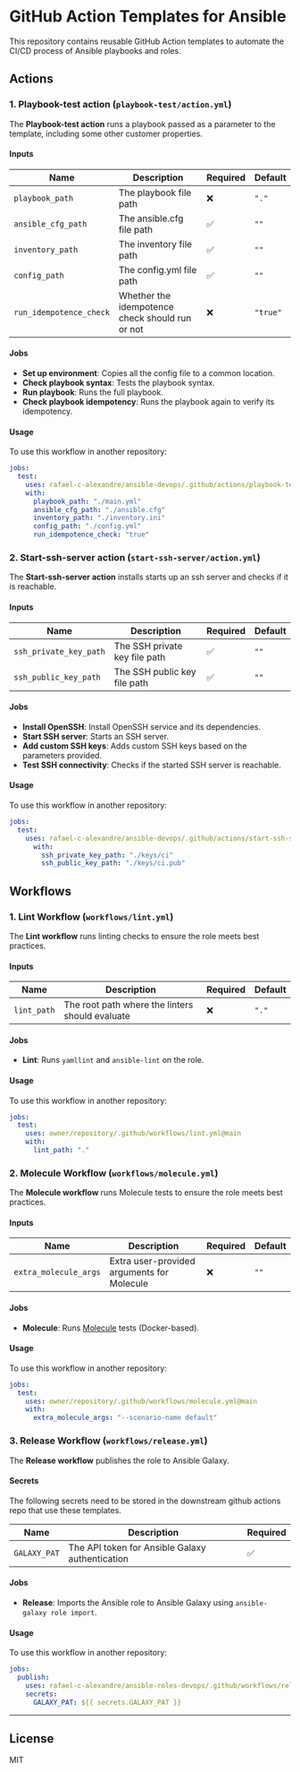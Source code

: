 GitHub Action Templates for Ansible
====================================

This repository contains reusable GitHub Action templates to automate the CI/CD process of Ansible playbooks and roles.

Actions
---------

### 1. Playbook-test action (`playbook-test/action.yml`)

The **Playbook-test action** runs a playbook passed as a parameter to the template, including some other customer properties.

#### **Inputs**
| Name                | Description                                     | Required | Default |
|---------------------|-------------------------------------------------|----------|---------|
| `playbook_path`     | The playbook file path                          | ❌       | `"."`   |
| `ansible_cfg_path`  | The ansible.cfg file path                       | ✅       | `""`    |
| `inventory_path`    | The inventory file path                         | ✅       | `""`    |
| `config_path`       | The config.yml file path                        | ✅       | `""`    |
| `run_idempotence_check`       | Whether the idempotence check should run or not      | ❌       | `"true"`    |

#### **Jobs**

- **Set up environment**: Copies all the config file to a common location.
- **Check playbook syntax**: Tests the playbook syntax.
- **Run playbook**: Runs the full playbook.
- **Check playbook idempotency**: Runs the playbook again to verify its idempotency.

#### **Usage**

To use this workflow in another repository:
```yaml
jobs:
  test:
    uses: rafael-c-alexandre/ansible-devops/.github/actions/playbook-test@main
    with:
      playbook_path: "./main.yml"
      ansible_cfg_path: "./ansible.cfg"
      inventory_path: "./inventory.ini"
      config_path: "./config.yml"
      run_idempotence_check: "true"
```

### 2. Start-ssh-server action (`start-ssh-server/action.yml`)

The **Start-ssh-server action** installs starts up an ssh server and checks if it is reachable.

#### **Inputs**
| Name                | Description                                     | Required | Default |
|---------------------|-------------------------------------------------|----------|---------|
| `ssh_private_key_path`| The SSH private key file path                 | ✅       | `""`   |
| `ssh_public_key_path` | The SSH public key file path                  | ✅       | `""`    |

#### **Jobs**

- **Install OpenSSH**: Install OpenSSH service and its dependencies.
- **Start SSH server**: Starts an SSH server.
- **Add custom SSH keys**: Adds custom SSH keys based on the parameters provided.
- **Test SSH connectivity**: Checks if the started SSH server is reachable.

#### **Usage**

To use this workflow in another repository:
```yaml
jobs:
  test:
    uses: rafael-c-alexandre/ansible-devops/.github/actions/start-ssh-server@main
      with:
        ssh_private_key_path: "./keys/ci"
        ssh_public_key_path: "./keys/ci.pub"
```

Workflows
---------

### 1. Lint Workflow (`workflows/lint.yml`)

The **Lint workflow** runs linting checks to ensure the role meets best practices.

#### **Inputs**
| Name                | Description                                     | Required | Default |
|---------------------|-------------------------------------------------|----------|---------|
| `lint_path`        | The root path where the linters should evaluate | ❌       | `"."`   |

#### **Jobs**

- **Lint**: Runs `yamllint` and `ansible-lint` on the role.

#### **Usage**

To use this workflow in another repository:
```yaml
jobs:
  test:
    uses: owner/repository/.github/workflows/lint.yml@main
    with:
      lint_path: "."
```

### 2. Molecule Workflow (`workflows/molecule.yml`)

The **Molecule workflow** runs Molecule tests to ensure the role meets best practices.

#### **Inputs**
| Name                | Description                                     | Required | Default |
|---------------------|-------------------------------------------------|----------|---------|
| `extra_molecule_args` | Extra user-provided arguments for Molecule   | ❌       | `""`    |

#### **Jobs**

- **Molecule**: Runs [Molecule](https://ansible.readthedocs.io/projects/molecule/) tests (Docker-based).

#### **Usage**

To use this workflow in another repository:
```yaml
jobs:
  test:
    uses: owner/repository/.github/workflows/molecule.yml@main
    with:
      extra_molecule_args: "--scenario-name default"
```

### 3. Release Workflow (`workflows/release.yml`)

The **Release workflow** publishes the role to Ansible Galaxy.

#### **Secrets**

The following secrets need to be stored in the downstream github actions repo that use these templates.

| Name         | Description                                  | Required |
|-------------|----------------------------------------------|----------|
| `GALAXY_PAT` | The API token for Ansible Galaxy authentication | ✅       |

#### **Jobs**

- **Release**: Imports the Ansible role to Ansible Galaxy using `ansible-galaxy role import`.

#### **Usage**

To use this workflow in another repository:
```yaml
jobs:
  publish:
    uses: rafael-c-alexandre/ansible-roles-devops/.github/workflows/release.yml@main
    secrets:
      GALAXY_PAT: ${{ secrets.GALAXY_PAT }}
```

---

License
-------

MIT
